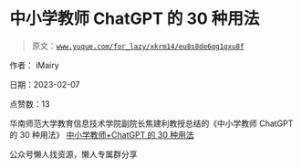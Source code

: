 # 中小学教师 ChatGPT 的 30 种用法

> 原文：[`www.yuque.com/for_lazy/xkrm14/eu8s8de6qg1qxu8f`](https://www.yuque.com/for_lazy/xkrm14/eu8s8de6qg1qxu8f)



作者： iMairy



日期：2023-02-07



点赞数：13

<ne-hole id="u11ea11cc" data-lake-id="u11ea11cc"><ne-card data-card-name="hr" data-card-type="block" id="gnmLA" data-event-boundary="card">

华南师范大学教育信息技术学院副院长焦建利教授总结的《中小学教师 ChatGPT 的 30 种用法》 [中小学教师+ChatGPT 的 30 种用法](https://mp.weixin.qq.com/s/PXA4zGs0nDfeSKw3JKBDig)

<ne-hole id="ufcaff4fc" data-lake-id="ufcaff4fc"><ne-card data-card-name="hr" data-card-type="block" id="Xu54S" data-event-boundary="card">

公众号懒人找资源，懒人专属群分享

</ne-card></ne-hole></ne-card></ne-hole>
